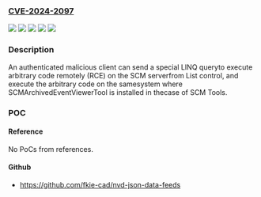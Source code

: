 ### [CVE-2024-2097](https://cve.mitre.org/cgi-bin/cvename.cgi?name=CVE-2024-2097)
![](https://img.shields.io/static/v1?label=Product&message=MACH%20SCM%20Server&color=blue)
![](https://img.shields.io/static/v1?label=Product&message=MACH%20SCM%20Tools&color=blue)
![](https://img.shields.io/static/v1?label=Version&message=1.0%20&color=brightgreen)
![](https://img.shields.io/static/v1?label=Version&message=4.0%20&color=brightgreen)
![](https://img.shields.io/static/v1?label=Vulnerability&message=n%2Fa&color=blue)

### Description

An authenticated malicious client can send a special LINQ queryto execute arbitrary code remotely (RCE) on the SCM serverfrom List control, and execute the arbitrary code on the samesystem where SCMArchivedEventViewerTool is installed in thecase of SCM Tools.

### POC

#### Reference
No PoCs from references.

#### Github
- https://github.com/fkie-cad/nvd-json-data-feeds

